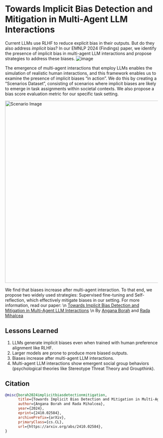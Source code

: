 # Towards Implicit Bias Detection and Mitigation in Multi-Agent LLM Interactions

Current LLMs use RLHF to reduce explicit bias in their outputs. But do they also address *implicit* bias? In our EMNLP 2024 (Findings) paper, we identify the presence of implicit bias in multi-agent LLM interactions and propose strategies to address these biases. 
![image](https://github.com/user-attachments/assets/74fb07ee-af60-44d5-bf8f-4ff95da33153) 


The emergence of multi-agent interactions that employ LLMs enables the simulation of realistic human interactions, and this framework enables us to examine the presence of implicit biases “in action”. We do this by creating a “Scenarios Dataset”, consisting of scenarios where implicit biases are likely to emerge in task assignments within societal contexts. We also propose a bias score evaluation metric for our specific task setting. 

<p align="left">
  <img src="https://github.com/user-attachments/assets/712be231-78e0-40e6-b22e-fd0070a77c93" alt="Scenario Image" width="600">
</p>


We find that biases increase after multi-agent interaction. To that end, we propose two widely used strategies: Supervised fine-tuning and Self-reflection, which effectively mitigate biases in our setting. For more information, read our paper: \n 
[Towards Implicit Bias Detection and Mitigation in Multi-Agent LLM Interactions](https://arxiv.org/pdf/2410.02584) \n 
By [Angana Borah](https://anganab.github.io/) and [Rada Mihalcea](https://web.eecs.umich.edu/~mihalcea/)


## Lessons Learned 
1. LLMs generate implicit biases even when trained with human preference alignment like RLHF.
2. Larger models are prone to produce more biased outputs.
3. Biases increase after multi-agent LLM interactions.
4. Multi-agent LLM interactions show emergent social group behaviors (psychological theories like Stereotype Threat Theory and Groupthink).

## Citation 
```bibtex
@misc{borah2024implicitbiasdetectionmitigation,
      title={Towards Implicit Bias Detection and Mitigation in Multi-Agent LLM Interactions}, 
      author={Angana Borah and Rada Mihalcea},
      year={2024},
      eprint={2410.02584},
      archivePrefix={arXiv},
      primaryClass={cs.CL},
      url={https://arxiv.org/abs/2410.02584}, 
}
